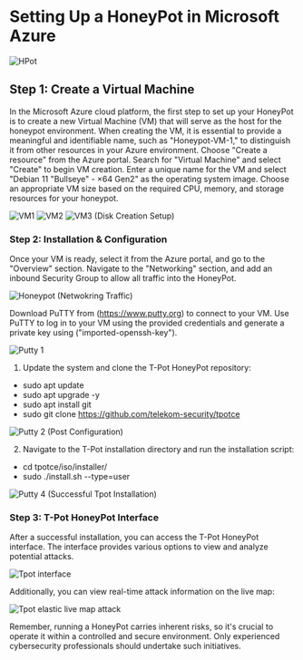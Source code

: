 <h1>Setting Up a HoneyPot in Microsoft Azure</h1>

![HPot](https://github.com/MMease/HoneyPot/assets/42321472/ff4121c2-1f9b-49c3-8774-c4504d0bf9ad)

<h2>Step 1: Create a Virtual Machine</h2>
In the Microsoft Azure cloud platform, the first step to set up your HoneyPot is to create a new Virtual Machine (VM) that will serve as the host for the honeypot environment. When creating the VM, it is essential to provide a meaningful and identifiable name, such as "Honeypot-VM-1," to distinguish it from other resources in your Azure environment.
Choose "Create a resource" from the Azure portal.
Search for "Virtual Machine" and select "Create" to begin VM creation.
Enter a unique name for the VM and select "Debian 11 "Bullseye" - ×64 Gen2" as the operating system image.
Choose an appropriate VM size based on the required CPU, memory, and storage resources for your honeypot.

![VM1](https://github.com/MMease/HoneyPot/assets/42321472/f6c489e2-386c-45f3-8f87-6745e70134c3)
![VM2](https://github.com/MMease/HoneyPot/assets/42321472/37af7903-67d8-4fa7-8b82-cd5671c00609)
![VM3 (Disk Creation   Setup)](https://github.com/MMease/HoneyPot/assets/42321472/4fd6e55a-4ee8-48ab-950f-340c9387e4a1)

<h3>Step 2: Installation & Configuration</h3>
Once your VM is ready, select it from the Azure portal, and go to the "Overview" section.
Navigate to the "Networking" section, and add an inbound Security Group to allow all traffic into the HoneyPot.

![Honeypot (Netwokring Traffic)](https://github.com/MMease/HoneyPot/assets/42321472/a4a62af3-bbf1-487e-b243-7138c30d2f8b)

Download PuTTY from (https://www.putty.org) to connect to your VM.
Use PuTTY to log in to your VM using the provided credentials and generate a private key using ("imported-openssh-key").

![Putty 1](https://github.com/MMease/HoneyPot/assets/42321472/9dec430e-09f6-4e7c-a7a1-7fece4654713)

1. Update the system and clone the T-Pot HoneyPot repository:

- sudo apt update
- sudo apt upgrade -y
- sudo apt install git
- sudo git clone https://github.com/telekom-security/tpotce

![Putty 2 (Post Configuration)](https://github.com/MMease/HoneyPot/assets/42321472/ab677192-8ab4-4e0f-b1b3-8317f3bf633a)

2. Navigate to the T-Pot installation directory and run the installation script:
- cd tpotce/iso/installer/
- sudo ./install.sh --type=user

![Putty 4 (Successful Tpot Installation)](https://github.com/MMease/HoneyPot/assets/42321472/e4851460-1153-45e9-8c56-27a27cbf56e6)

<h3>Step 3: T-Pot HoneyPot Interface</h3>
After a successful installation, you can access the T-Pot HoneyPot interface. The interface provides various options to view and analyze potential attacks.

![Tpot interface](https://github.com/MMease/HoneyPot/assets/42321472/02c0b641-f966-4f97-a1f5-b409285e3137)

Additionally, you can view real-time attack information on the live map:

![Tpot elastic live map attack](https://github.com/MMease/HoneyPot/assets/42321472/19f4aa09-90f0-4b2a-a649-84a22fd3344c)

Remember, running a HoneyPot carries inherent risks, so it's crucial to operate it within a controlled and secure environment. Only experienced cybersecurity professionals should undertake such initiatives.

